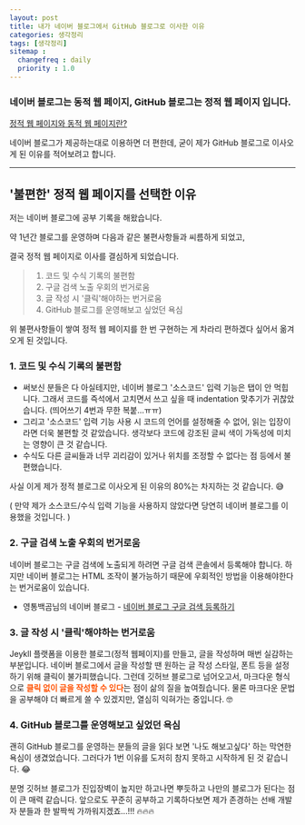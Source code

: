 ```yaml
---
layout: post
title: 내가 네이버 블로그에서 GitHub 블로그로 이사한 이유
categories: 생각정리
tags: [생각정리]
sitemap :
  changefreq : daily
  priority : 1.0
---
```


### 네이버 블로그는 동적 웹 페이지, GitHub 블로그는 정적 웹 페이지 입니다.

[정적 웹 페이지와 동적 웹 페이지란?](https://suyeon-b.github.io/web/2021/08/25/%EC%A0%95%EC%A0%81-%EC%9B%B9-%ED%8E%98%EC%9D%B4%EC%A7%80%EC%99%80-%EB%8F%99%EC%A0%81-%EC%9B%B9-%ED%8E%98%EC%9D%B4%EC%A7%80.html)

네이버 블로그가 제공하는대로 이용하면 더 편한데, 굳이 제가 GitHub 블로그로 이사오게 된 이유를 적어보려고 합니다.





---



## '불편한' 정적 웹 페이지를 선택한 이유

저는 네이버 블로그에 공부 기록을 해왔습니다.

약 1년간 블로그를 운영하며 다음과 같은 불편사항들과 씨름하게 되었고,

결국 정적 웹 페이지로 이사를 결심하게 되었습니다.

> 1. 코드 및 수식 기록의 불편함
> 2. 구글 검색 노출 우회의 번거로움
> 3. 글 작성 시 '클릭'해야하는 번거로움
> 4. GitHub 블로그를 운영해보고 싶었던 욕심

위 불편사항들이 쌓여 정적 웹 페이지를 한 번 구현하는 게 차라리 편하겠다 싶어서 옮겨오게 된 것입니다.





### 1. 코드 및 수식 기록의 불편함

- 써보신 분들은 다 아실테지만, 네이버 블로그 '소스코드' 입력 기능은 탭이 안 먹힙니다. 그래서 코드를 즉석에서 고치면서 쓰고 싶을 때 indentation 맞추기가 귀찮았습니다. (띄어쓰기 4번과 무한 복붙...ㅠㅠ)
- 그리고 '소스코드' 입력 기능 사용 시 코드의 언어를 설정해줄 수 없어, 읽는 입장이라면 더욱 불편할 것 같았습니다. 생각보다 코드에 강조된 글씨 색이 가독성에 미치는 영향이 큰 것 같습니다.
- 수식도 다른 글씨들과 너무 괴리감이 있거나 위치를 조정할 수 없다는 점 등에서 불편했습니다.

사실 이게 제가 정적 블로그로 이사오게 된 이유의 80%는 차지하는 것 같습니다. 😅

( 만약 제가 소스코드/수식 입력 기능을 사용하지 않았다면 당연히 네이버 블로그를 이용했을 것입니다. )



### 2. 구글 검색 노출 우회의 번거로움

네이버 블로그는 구글 검색에 노출되게 하려면 구글 검색 콘솔에서 등록해야 합니다. 하지만 네이버 블로그는 HTML 조작이 불가능하기 때문에 우회적인 방법을 이용해야한다는 번거로움이 있습니다.

* 영통백곰님의 네이버 블로그 - [네이버 블로그 구글 검색 등록하기](https://m.blog.naver.com/redbud7502/221355258868)







### 3. 글 작성 시 '클릭'해야하는 번거로움

Jeykll 플랫폼을 이용한 블로그(정적 웹페이지)를 만들고, 글을 작성하며 매번 실감하는 부분입니다. 네이버 블로그에서 글을 작성할 땐 원하는 글 작성 스타일, 폰트 등을 설정하기 위해 클릭이 불가피했습니다. 그런데 깃허브 블로그로 넘어오고서, 마크다운 형식으로 <span style="color:#ff5100">**클릭 없이 글을 작성할 수 있다**</span>는 점이 삶의 질을 높여줬습니다. 물론 마크다운 문법을 공부해야 더 빠르게 쓸 수 있겠지만, 열심히 익혀가는 중입니다. 🤓







### 4. GitHub 블로그를 운영해보고 싶었던 욕심

괜히 GitHub 블로그를 운영하는 분들의 글을 읽다 보면 '나도 해보고싶다' 하는 막연한 욕심이 생겼었습니다. 그러다가 1번 이유를 도저히 참지 못하고 시작하게 된 것 같습니다. 😂

분명 깃허브 블로그가 진입장벽이 높지만 하고나면 뿌듯하고 나만의 블로그가 된다는 점이 큰 매력 같습니다. 앞으로도 꾸준히 공부하고 기록하다보면 제가 존경하는 선배 개발자 분들과 한 발짝씩 가까워지겠죠...!!! 🔥🔥🔥

